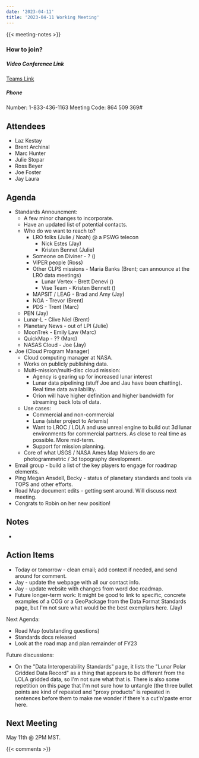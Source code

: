 ```yaml
---
date: '2023-04-11'
title: '2023-04-11 Working Meeting'
---
```


{{<  meeting-notes >}}

### How to join?

##### Video Conference Link
[Teams Link](https://teams.microsoft.com/l/meetup-join/19%3ameeting_NjM0MzI5NGUtZDI1ZS00YWVjLWI1MTctYjUzZTU4OTVlNWIz%40thread.v2/0?context=%7b%22Tid%22%3a%220693b5ba-4b18-4d7b-9341-f32f400a5494%22%2c%22Oid%22%3a%22c27c6e98-e45a-45ff-aea5-7f10d6fe67c1%22%7d)

##### Phone
Number: 1-833-436-1163
Meeting Code: 864 509 369#

## Attendees
- Laz Kestay
- Brent Archinal
- Marc Hunter
- Julie Stopar
- Ross Beyer
- Joe Foster
- Jay Laura

## Agenda
- Standards Announcment:
  - A few minor changes to incorporate.
  - Have an updated list of potential contacts.
  - Who do we want to reach to?
    - LRO folks (Julie / Noah) @ a PSWG telecon
      - Nick Estes (Jay)
      - Kristen Bennet (Julie)
    - Someone on Diviner - ? ()
    - VIPER people (Ross)
    - Other CLPS missions - Maria Banks (Brent; can announce at the LRO data meetings)
      - Lunar Vertex - Brett Denevi ()
      - Vise Team - Kristen Bennett ()
    - MAPSIT / LEAG - Brad and Amy (Jay) 
    - NGA - Trevor (Brent)
    - PDS - Trent (Marc)
  - PEN (Jay)
  - Lunar-L - Clive Niel (Brent)
  - Planetary News - out of LPI (Julie)
  - MoonTrek - Emily Law (Marc)
  - QuickMap - ?? (Marc)
  - NASAS Cloud - Joe (Jay)
- Joe (Cloud Program Manager)
  - Cloud computing manager at NASA.
  - Works on publicly publishing data.
  - Multi-mission/multi-disc cloud mission:
    - Agency is gearing up for increased lunar interest
    - Lunar data pipelining (stuff Joe and Jau have been chatting). Real time data availability.
    - Orion will have higher definition and higher bandwidth for streaming back lots of data.
  - Use cases:
    - Commercial and non-commercial
    - Luna (sister project to Artemis)
    - Want to LROC / LOLA and use unreal engine to build out 3d lunar environments for commercial partners. As close to real time as possible. More mid-term.
    - Support for mission planning.
  - Core of what USGS / NASA Ames Map Makers do are photogrammetric / 3d topography development.
- Email group - build a list of the key players to engage for roadmap elements.
- Ping Megan Ansdell, Becky - status of planetary standards and tools via TOPS and other efforts.
- Road Map document edits - getting sent around. Will discuss next meeting.
- Congrats to Robin on her new position!




## Notes
- 


## Action Items
- Today or tomorrow - clean email; add context if needed, and send around for comment.
- Jay - update the webpage with all our contact info.
- Jay - update website with changes from word doc roadmap.
- Future longer-term work: It might be good to link to specific, concrete examples of a COG or a GeoPackage from the Data Format Standards page, but I'm not sure what would be the best exemplars here. (Jay)

Next Agenda:
- Road Map (outstanding questions)
- Standards docs released
- Look at the road map and plan remainder of FY23

Future discussions:
- On the "Data Interoperability Standards" page, it lists the "Lunar Polar Gridded Data Record" as a thing that appears to be different from the LOLA gridded data, so I'm not sure what that is.  There is also some repetition on this page that I'm not sure how to untangle (the three bullet points are kind of repeated and "proxy products" is repeated in sentences before them to make me wonder if there's a cut'n'paste error here. 

## Next Meeting
May 11th @ 2PM MST.

{{< comments >}}

